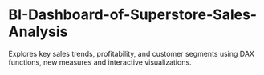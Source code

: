 # BI-Dashboard-of-Superstore-Sales-Analysis
Explores key sales trends, profitability, and customer segments using DAX functions, new measures and interactive visualizations.
